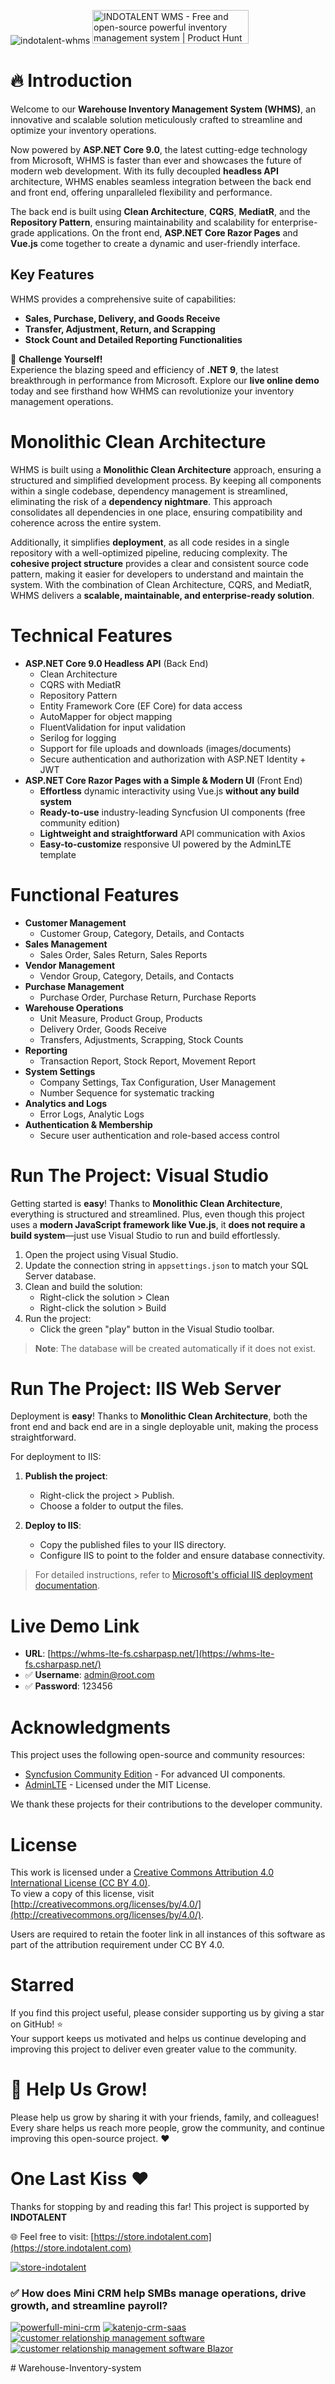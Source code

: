 ![indotalent-whms](https://cdn.shopify.com/s/files/1/0097/8422/9945/files/product_hunt_inventory_wms_2.png?v=1738303996)
<a href="https://www.producthunt.com/posts/indotalent-wms?embed=true&utm_source=badge-featured&utm_medium=badge&utm_souce=badge-indotalent&#0045;wms" target="_blank"><img src="https://api.producthunt.com/widgets/embed-image/v1/featured.svg?post_id=836427&theme=light&t=1738304283591" alt="INDOTALENT&#0032;WMS - Free&#0032;and&#0032;open&#0045;source&#0032;powerful&#0032;inventory&#0032;management&#0032;system | Product Hunt" style="width: 250px; height: 54px;" width="250" height="54" /></a>
# 🔥 Introduction  
Welcome to our **Warehouse Inventory Management System (WHMS)**, an innovative and scalable solution meticulously crafted to streamline and optimize your inventory operations.  

Now powered by **ASP.NET Core 9.0**, the latest cutting-edge technology from Microsoft, WHMS is faster than ever and showcases the future of modern web development. With its fully decoupled **headless API** architecture, WHMS enables seamless integration between the back end and front end, offering unparalleled flexibility and performance.  

The back end is built using **Clean Architecture**, **CQRS**, **MediatR**, and the **Repository Pattern**, ensuring maintainability and scalability for enterprise-grade applications. On the front end, **ASP.NET Core Razor Pages** and **Vue.js** come together to create a dynamic and user-friendly interface.  

## Key Features  
WHMS provides a comprehensive suite of capabilities:  
- **Sales, Purchase, Delivery, and Goods Receive**  
- **Transfer, Adjustment, Return, and Scrapping**  
- **Stock Count and Detailed Reporting Functionalities**  

🎯 **Challenge Yourself!**  
Experience the blazing speed and efficiency of **.NET 9**, the latest breakthrough in performance from Microsoft. Explore our **live online demo** today and see firsthand how WHMS can revolutionize your inventory management operations.  



# Monolithic Clean Architecture  

WHMS is built using a **Monolithic Clean Architecture** approach, ensuring a structured and simplified development process. By keeping all components within a single codebase, dependency management is streamlined, eliminating the risk of a **dependency nightmare**. This approach consolidates all dependencies in one place, ensuring compatibility and coherence across the entire system.  

Additionally, it simplifies **deployment**, as all code resides in a single repository with a well-optimized pipeline, reducing complexity. The **cohesive project structure** provides a clear and consistent source code pattern, making it easier for developers to understand and maintain the system. With the combination of Clean Architecture, CQRS, and MediatR, WHMS delivers a **scalable, maintainable, and enterprise-ready solution**.



# Technical Features
- **ASP.NET Core 9.0 Headless API** (Back End)
  - Clean Architecture
  - CQRS with MediatR
  - Repository Pattern
  - Entity Framework Core (EF Core) for data access
  - AutoMapper for object mapping
  - FluentValidation for input validation
  - Serilog for logging
  - Support for file uploads and downloads (images/documents)
  - Secure authentication and authorization with ASP.NET Identity + JWT
- **ASP.NET Core Razor Pages with a Simple & Modern UI** (Front End)  
  - **Effortless** dynamic interactivity using Vue.js **without any build system**  
  - **Ready-to-use** industry-leading Syncfusion UI components (free community edition)  
  - **Lightweight and straightforward** API communication with Axios  
  - **Easy-to-customize** responsive UI powered by the AdminLTE template  




# Functional Features
- **Customer Management**
  - Customer Group, Category, Details, and Contacts
- **Sales Management**
  - Sales Order, Sales Return, Sales Reports
- **Vendor Management**
  - Vendor Group, Category, Details, and Contacts
- **Purchase Management**
  - Purchase Order, Purchase Return, Purchase Reports
- **Warehouse Operations**
  - Unit Measure, Product Group, Products
  - Delivery Order, Goods Receive
  - Transfers, Adjustments, Scrapping, Stock Counts
- **Reporting**
  - Transaction Report, Stock Report, Movement Report
- **System Settings**
  - Company Settings, Tax Configuration, User Management
  - Number Sequence for systematic tracking
- **Analytics and Logs**
  - Error Logs, Analytic Logs
- **Authentication & Membership**
  - Secure user authentication and role-based access control



# Run The Project: Visual Studio  

Getting started is **easy**! Thanks to **Monolithic Clean Architecture**, everything is structured and streamlined. Plus, even though this project uses a **modern JavaScript framework like Vue.js**, it **does not require a build system**—just use Visual Studio to run and build effortlessly.  

1. Open the project using Visual Studio.  
2. Update the connection string in `appsettings.json` to match your SQL Server database.  
3. Clean and build the solution:  
   - Right-click the solution > Clean  
   - Right-click the solution > Build  
4. Run the project:  
   - Click the green "play" button in the Visual Studio toolbar.  

> **Note**: The database will be created automatically if it does not exist.  





# Run The Project: IIS Web Server  

Deployment is **easy**! Thanks to **Monolithic Clean Architecture**, both the front end and back end are in a single deployable unit, making the process straightforward.  

For deployment to IIS:  

1. **Publish the project**:  
   - Right-click the project > Publish.  
   - Choose a folder to output the files.  

2. **Deploy to IIS**:  
   - Copy the published files to your IIS directory.  
   - Configure IIS to point to the folder and ensure database connectivity.  

> For detailed instructions, refer to [Microsoft's official IIS deployment documentation](https://learn.microsoft.com/en-us/aspnet/core/tutorials/publish-to-iis).  




# Live Demo Link
- **URL**: [https://whms-lte-fs.csharpasp.net/](https://whms-lte-fs.csharpasp.net/)
- ✅ **Username**: admin@root.com  
- ✅ **Password**: 123456  




# Acknowledgments

This project uses the following open-source and community resources:

- [Syncfusion Community Edition](https://www.syncfusion.com/products/communitylicense) - For advanced UI components.  
- [AdminLTE](https://github.com/ColorlibHQ/AdminLTE) - Licensed under the MIT License.  

We thank these projects for their contributions to the developer community.



# License

This work is licensed under a [Creative Commons Attribution 4.0 International License (CC BY 4.0)](http://creativecommons.org/licenses/by/4.0/).  
To view a copy of this license, visit [http://creativecommons.org/licenses/by/4.0/](http://creativecommons.org/licenses/by/4.0/).

Users are required to retain the footer link in all instances of this software as part of the attribution requirement under CC BY 4.0.



# Starred  
If you find this project useful, please consider supporting us by giving a star on GitHub! ⭐  
Your support keeps us motivated and helps us continue developing and improving this project to deliver even greater value to the community.  


# 🌱 Help Us Grow!  
Please help us grow by sharing it with your friends, family, and colleagues!  
Every share helps us reach more people, grow the community, and continue improving this open-source project. ❤️  
 


# One Last Kiss ❤️  

Thanks for stopping by and reading this far! This project is supported by **INDOTALENT**

🌐 Feel free to visit: [https://store.indotalent.com](https://store.indotalent.com)  

[![store-indotalent](https://cdn.shopify.com/s/files/1/0097/8422/9945/files/store-indotalent-hero.png?v=1737235553)](https://store.indotalent.com)
### ✅ **How does Mini CRM help SMBs manage operations, drive growth, and streamline payroll?**
[![powerfull-mini-crm](https://cdn.shopify.com/s/files/1/0097/8422/9945/files/powerfull-mini-crm-for-smb.png?v=1737992595)](https://store.indotalent.com)
[![katenjo-crm-saas](https://store.indotalent.com/cdn/shop/files/hero1_f05d44f6-1298-4d0c-a46d-05395a7731d1_1024x1024@2x.png?v=1737932377)](https://store.indotalent.com/collections/featured-product/products/katenjo-crm-full-stack-edition-saas-multi-tenant)
[![customer relationship management software](https://store.indotalent.com/cdn/shop/files/hero-crm-platinum-customer-relationship-management3_b5af66b6-3af1-41a0-a90e-e39c6d05ac67_1024x1024@2x.jpg?v=1739085851)](https://store.indotalent.com/)
[![customer relationship management software Blazor](https://store.indotalent.com/cdn/shop/files/hero01_1024x1024@2x.png?v=1758478421)](https://store.indotalent.com/)






#   W a r e h o u s e - I n v e n t o r y - s y s t e m  
 
